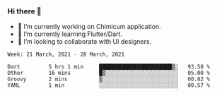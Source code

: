 ### Hi there 👋

<!--
**devcat37/devcat37** is a ✨ _special_ ✨ repository because its `README.md` (this file) appears on your GitHub profile.-->


- 🔭 I’m currently working on Chimicum application.
- 🌱 I’m currently learning Flutter/Dart.
- 👯 I’m looking to collaborate with UI designers.
<!-- - 🤔 I’m looking for help with ... -->

<!--START_SECTION:waka-->
```text
Week: 21 March, 2021 - 28 March, 2021

Dart         5 hrs 1 min     ███████████████████████▒░   93.58 % 
Other        16 mins         █▒░░░░░░░░░░░░░░░░░░░░░░░   05.00 % 
Groovy       2 mins          ▒░░░░░░░░░░░░░░░░░░░░░░░░   00.82 % 
YAML         1 min           ░░░░░░░░░░░░░░░░░░░░░░░░░   00.57 % 
```
<!--END_SECTION:waka-->
